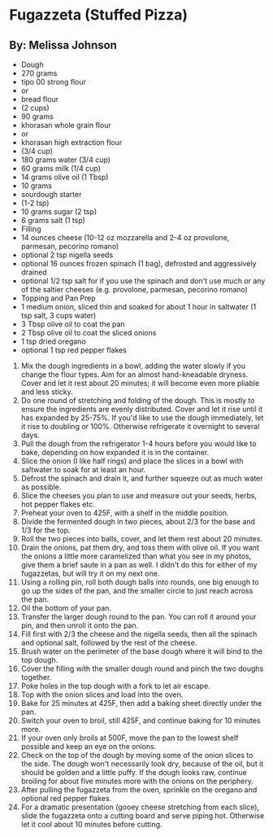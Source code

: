 # Fugazzeta (Stuffed Pizza)
## By: Melissa Johnson

* Dough
* 270 grams
* tipo 00 strong flour
* or
* bread flour
* (2 cups)
* 90 grams
* khorasan whole grain flour
* or
* khorasan high extraction flour
* (3/4 cup)
* 180 grams water (3/4 cup)
* 60 grams milk (1/4 cup)
* 14 grams olive oil (1 Tbsp)
* 10 grams
* sourdough starter
* (1-2 tsp)
* 10 grams sugar (2 tsp)
* 6 grams salt (1 tsp)
* Filling
* 14 ounces cheese (10-12 oz mozzarella and 2-4 oz provolone, parmesan, pecorino romano)
* optional 2 tsp nigella seeds
* optional 16 ounces frozen spinach (1 bag), defrosted and aggressively drained
* optional 1/2 tsp salt for if you use the spinach and don't use much or any of the saltier cheeses (e.g. provolone, parmesan, pecorino romano)
* Topping and Pan Prep
* 1 medium onion, sliced thin and soaked for about 1 hour in saltwater (1 tsp salt, 3 cups water)
* 3 Tbsp olive oil to coat the pan
* 2 Tbsp olive oil to coat the sliced onions
* 1 tsp dried oregano
* optional 1 tsp red pepper flakes

1. Mix the dough ingredients in a bowl, adding the water slowly if you change the flour types. Aim for an almost hand-kneadable dryness. Cover and let it rest about 20 minutes; it will become even more pliable and less sticky.
2. Do one round of stretching and folding of the dough. This is mostly to ensure the ingredients are evenly distributed. Cover and let it rise until it has expanded by 25-75%. If you'd like to use the dough immediately, let it rise to doubling or 100%. Otherwise refrigerate it overnight to several days.
3. Pull the dough from the refrigerator 1-4 hours before you would like to bake, depending on how expanded it is in the container.
4. Slice the onion (I like half rings) and place the slices in a bowl with saltwater to soak for at least an hour.
5. Defrost the spinach and drain it, and further squeeze out as much water as possible.
6. Slice the cheeses you plan to use and measure out your seeds, herbs, hot pepper flakes etc.
7. Preheat your oven to 425F, with a shelf in the middle position.
8. Divide the fermented dough in two pieces, about 2/3 for the base and 1/3 for the top.
9. Roll the two pieces into balls, cover, and let them rest about 20 minutes.
10. Drain the onions, pat them dry, and toss them with olive oil. If you want the onions a little more caramelized than what you see in my photos, give them a brief saute in a pan as well. I didn't do this for either of my fugazzetas, but will try it on my next one.
11. Using a rolling pin, roll both dough balls into rounds, one big enough to go up the sides of the pan, and the smaller circle to just reach across the pan.
12. Oil the bottom of your pan.
13. Transfer the larger dough round to the pan. You can roll it around your pin, and then unroll it onto the pan.
14. Fill first with 2/3 the cheese and the nigella seeds, then all the spinach and optional salt, followed by the rest of the cheese.
15. Brush water on the perimeter of the base dough where it will bind to the top dough.
16. Cover the filling with the smaller dough round and pinch the two doughs together.
17. Poke holes in the top dough with a fork to let air escape.
18. Top with the onion slices and load into the oven.
19. Bake for 25 minutes at 425F, then add a baking sheet directly under the pan.
20. Switch your oven to broil, still 425F, and continue baking for 10 minutes more.
21. If your oven only broils at 500F, move the pan to the lowest shelf possible and keep an eye on the onions.
22. Check on the top of the dough by moving some of the onion slices to the side. The dough won't necessarily look dry, because of the oil, but it should be golden and a little puffy. If the dough looks raw, continue broiling for about five minutes more with the onions on the periphery.
23. After pulling the fugazzeta from the oven, sprinkle on the oregano and optional red pepper flakes.
24. For a dramatic presentation (gooey cheese stretching from each slice), slide the fugazzeta onto a cutting board and serve piping hot. Otherwise let it cool about 10 minutes before cutting.
